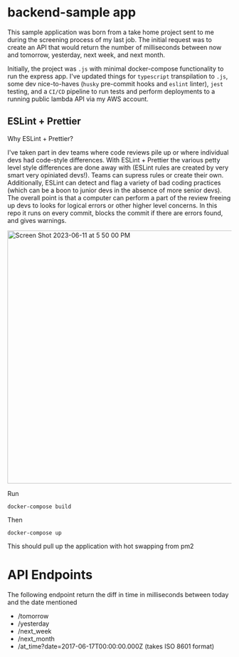 # backend-sample app

This sample application was born from a take home project sent to me during the screening process of my last job. The initial request was to create an API that would return the number of milliseconds between now and tomorrow, yesterday, next week, and next month. 

Initially, the project was `.js` with minimal docker-compose functionality to run the express app. I've updated things for `typescript` transpilation to `.js`, some dev nice-to-haves (`husky` pre-commit hooks and `eslint` linter), `jest` testing, and a `CI/CD` pipeline to run tests and perform deployments to a running public lambda API via my AWS account.


## ESLint + Prettier
Why ESLint + Prettier? 

I've taken part in dev teams where code reviews pile up or where individual devs had code-style differences. With ESLint + Prettier the various petty level style differences are done away with (ESLint rules are created by very smart very opiniated devs!). Teams can supress rules or create their own. Additionally, ESLint can detect and flag a variety of bad coding practices (which can be a boon to junior devs in the absence of more senior devs). The overall point is that a computer can perform a part of the review freeing up devs to looks for logical errors or other higher level concerns. In this repo it runs on every commit, blocks the commit if there are errors found, and gives warnings.

<img width="568" alt="Screen Shot 2023-06-11 at 5 50 00 PM" src="https://github.com/iccole/backend-sample-dates/assets/8813683/c964bb22-2729-40aa-a33f-c68707c043a4">


Run

```
docker-compose build
```

Then

```
docker-compose up
```

This should pull up the application with hot swapping from pm2

# API Endpoints

The following endpoint return the diff in time in milliseconds between today and the date mentioned

- /tomorrow
- /yesterday
- /next_week
- /next_month
- /at_time?date=2017-06-17T00:00:00.000Z (takes ISO 8601 format)
